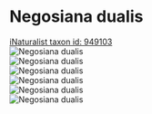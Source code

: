 
Negosiana dualis
================
  
[iNaturalist taxon id: 949103](https://www.inaturalist.org/taxa/949103)  
![Negosiana dualis](https://inaturalist-open-data.s3.amazonaws.com/photos/246977532/medium.jpg)  
![Negosiana dualis](https://inaturalist-open-data.s3.amazonaws.com/photos/246977842/medium.jpg)  
![Negosiana dualis](https://inaturalist-open-data.s3.amazonaws.com/photos/246977881/medium.jpg)  
![Negosiana dualis](https://inaturalist-open-data.s3.amazonaws.com/photos/247045018/medium.jpg)  
![Negosiana dualis](https://inaturalist-open-data.s3.amazonaws.com/photos/247045048/medium.jpg)  
![Negosiana dualis](https://inaturalist-open-data.s3.amazonaws.com/photos/247045080/medium.jpg)